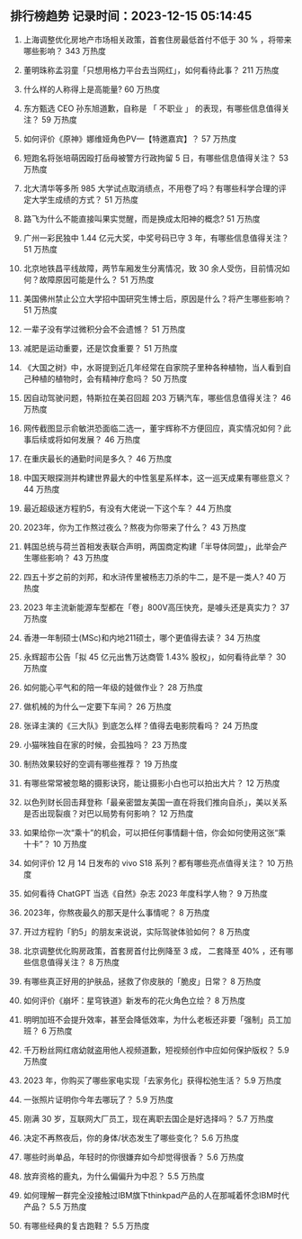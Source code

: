 
## 排行榜趋势 记录时间：2023-12-15 05:14:45
  
  1. 上海调整优化房地产市场相关政策，首套住房最低首付不低于 30 % ，将带来哪些影响？ 343 万热度
    
  2. 董明珠称孟羽童「只想用格力平台去当网红」，如何看待此事？ 211 万热度
    
  3. 什么样的人称得上是高能量? 60 万热度
    
  4. 东方甄选  CEO  孙东旭道歉，自称是 「 不职业 」 的表现，有哪些信息值得关注？ 59 万热度
    
  5. 如何评价《原神》娜维娅角色PV—【特邀嘉宾】？ 57 万热度
    
  6. 短跑名将张培萌因殴打岳母被警方行政拘留 5 日，有哪些信息值得关注？ 53 万热度
    
  7. 北大清华等多所 985 大学试点取消绩点，不用卷了吗？有哪些科学合理的评定大学生成绩的方式？ 51 万热度
    
  8. 路飞为什么不能直接叫果实觉醒，而是换成太阳神的概念? 51 万热度
    
  9. 广州一彩民独中 1.44 亿元大奖，中奖号码已守 3 年，有哪些信息值得关注？ 51 万热度
    
  10. 北京地铁昌平线故障，两节车厢发生分离情况，致 30 余人受伤，目前情况如何？故障原因可能是什么？ 51 万热度
    
  11. 美国佛州禁止公立大学招中国研究生博士后，原因是什么？将产生哪些影响？ 51 万热度
    
  12. 一辈子没有学过微积分会不会遗憾？ 51 万热度
    
  13. 减肥是运动重要，还是饮食重要？ 51 万热度
    
  14. 《大国之树》中，水哥提到近几年经常在自家院子里种各种植物，当人看到自己种植的植物时，会有精神疗愈吗？ 50 万热度
    
  15. 因自动驾驶问题，特斯拉在美召回超 203 万辆汽车，哪些信息值得关注？ 46 万热度
    
  16. 网传截图显示俞敏洪恐面临二选一，董宇辉称不方便回应，真实情况如何？此事后续或将如何发展？ 46 万热度
    
  17. 在重庆最长的通勤时间是多久？ 46 万热度
    
  18. 中国天眼探测并构建世界最大的中性氢星系样本，这一巡天成果有哪些意义？ 44 万热度
    
  19. 最近超级迷方程豹5，有没有大佬说一下这个车？ 44 万热度
    
  20. 2023年，你为工作熬过夜么？熬夜为你带来了什么？ 43 万热度
    
  21. 韩国总统与荷兰首相发表联合声明，两国商定构建「半导体同盟」，此举会产生哪些影响？ 43 万热度
    
  22. 四五十岁之前的刘邦，和水浒传里被杨志刀杀的牛二，是不是一类人? 40 万热度
    
  23. 2023 年主流新能源车型都在「卷」800V高压快充，是噱头还是真实力？ 37 万热度
    
  24. 香港一年制硕士(MSc)和内地211硕士，哪个更值得去读？ 34 万热度
    
  25. 永辉超市公告「拟 45 亿元出售万达商管 1.43% 股权」，如何看待此举？ 30 万热度
    
  26. 如何能心平气和的陪一年级的娃做作业？ 28 万热度
    
  27. 做机械的为什么一定要下车间？ 26 万热度
    
  28. 张译主演的《三大队》到底怎么样？值得去电影院看吗？ 24 万热度
    
  29. 小猫咪独自在家的时候，会孤独吗？ 23 万热度
    
  30. 制热效果较好的空调有哪些推荐？ 19 万热度
    
  31. 有哪些常常被忽略的摄影诀窍，能让摄影小白也可以拍出大片？ 12 万热度
    
  32. 以色列财长回击拜登称「最亲密盟友美国一直在将我们推向自杀」，美以关系是否出现裂痕？对巴以局势有何影响？ 12 万热度
    
  33. 如果给你一次“乘十”的机会，可以把任何事情翻十倍，你会如何使用这张“乘十卡”？ 10 万热度
    
  34. 如何评价 12 月 14 日发布的 vivo S18 系列？都有哪些亮点值得关注？ 10 万热度
    
  35. 如何看待 ChatGPT 当选《自然》杂志 2023 年度科学人物？ 9 万热度
    
  36. 2023年，你熬夜最久的那天是什么事情呢？ 8 万热度
    
  37. 开过方程豹「豹5」的朋友来说说，实际驾驶体验如何？ 8 万热度
    
  38. 北京调整优化购房政策，首套房首付比例降至 3 成， 二套降至 40% ，还有哪些信息值得关注？ 8 万热度
    
  39. 有哪些真正好用的护肤品，拯救了你皮肤的「脆皮」日常？ 8 万热度
    
  40. 如何评价《崩坏：星穹铁道》新发布的花火角色立绘？ 8 万热度
    
  41. 明明加班不会提升效率，甚至会降低效率，为什么老板还非要「强制」员工加班？ 6 万热度
    
  42. 千万粉丝网红痞幼就盗用他人视频道歉，短视频创作中应如何保护版权？ 5.9 万热度
    
  43. 2023 年，你购买了哪些家电实现「去家务化」获得松弛生活？ 5.9 万热度
    
  44. 一张照片证明你今年去哪玩了？ 5.9 万热度
    
  45. 刚满 30 岁，互联网大厂员工，现在离职去国企是好选择吗？ 5.7 万热度
    
  46. 决定不再熬夜后，你的身体/状态发生了哪些变化？ 5.6 万热度
    
  47. 哪些时尚单品，年轻时的你很嫌弃如今却觉得很香？ 5.6 万热度
    
  48. 放弃资格的鹿丸，为什么偏偏升为中忍？ 5.5 万热度
    
  49. 如何理解一群完全没接触过IBM旗下thinkpad产品的人在那喊着怀念IBM时代产品？ 5.5 万热度
    
  50. 有哪些经典的复古跑鞋？ 5.5 万热度
    